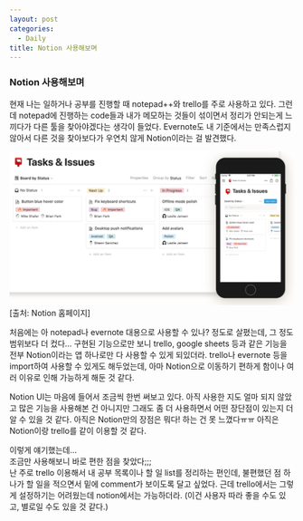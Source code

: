 ```yaml
---
layout: post
categories:
  - Daily
title: Notion 사용해보며
---
```


### Notion 사용해보며

현재 나는 일하거나 공부를 진행할 때 notepad++와 trello를 주로 사용하고 있다. 그런데 notepad에 진행하는 code들과 내가 메모하는 것들이 섞이면서 정리가 안되는게 느끼다가 다른 툴을 찾아야겠다는 생각이 들었다. Evernote도 내 기준에서는 만족스럽지 않아서 다른 것을 찾아보다가 우연치 않게 Notion이라는 걸 발견했다.

![Notion](./img/notion.png)
[출처: Notion 홈페이지]

처음에는 아 notepad나 evernote 대용으로 사용할 수 있나? 정도로 살폈는데, 그 정도 범위보다 더 컸다... 구현된 기능으로만 보니 trello, google sheets 등과 같은 기능을 전부 Notion이라는 앱 하나로만 다 사용할 수 있게 되있더라. trello나 evernote 등을 import하여 사용할 수 있게도 해두었는데, 아마 Notion으로 이동하기 편하게 함이나 여러 이유로 인해 가능하게 해둔 것 같다.

 Notion UI는 마음에 들어서 조금씩 한번 써보고 있다. 아직 사용한 지도 얼마 되지 않았고 많은 기능을 사용해본 건 아니지만 그래도 좀 더 사용하면서 어떤 장단점이 있는지 더 알 수 있을 것 같다. 아직은 Notion만의 장점은 뭐다! 하는 건 못 느꼈다ㅠㅠ 아직은 Notion이랑 trello를 같이 이용할 것 같다.

이렇게 얘기했는데...   
조금만 사용해보니 바로 편한 점을 찾았다;;;   
난 주로 trello 이용해서 내 공부 목록이나 할 일 list를 정리하는 편인데, 불편했던 점 하나가 할 일을 적으면서 밑에 comment가 보이도록 달고 싶었다. 근데 trello에서는 그렇게 설정하기는 어려웠는데 notion에서는 가능하더라.
(이건 사용자 따라 좋을 수도 있고, 별로일 수도 있을 것 같다.)
